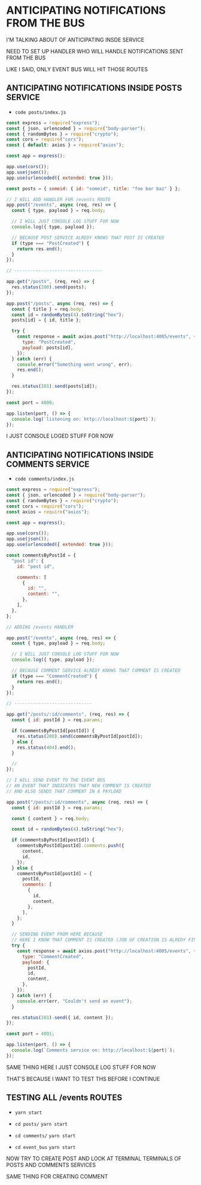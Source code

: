 # ANTICIPATING NOTIFICATIONS FROM THE BUS

I'M TALKING ABOUT OF ANTICIPATING INSDE SERVICE

NEED TO SET UP HANDLER WHO WILL HANDLE NOTIFICATIONS SENT FROM THE BUS

LIKE I SAID, ONLY EVENT BUS WILL HIT THOSE ROUTES

## ANTICIPATING NOTIFICATIONS INSIDE POSTS SERVICE

- `code posts/index.js`

```js
const express = require("express");
const { json, urlencoded } = require("body-parser");
const { randomBytes } = require("crypto");
const cors = require("cors");
const { default: axios } = require("axios");

const app = express();

app.use(cors());
app.use(json());
app.use(urlencoded({ extended: true }));

const posts = { someid: { id: "someid", title: "foo bar baz" } };

// I WILL ADD HANDLER FOR /events ROUTE
app.post("/events", async (req, res) => {
  const { type, payload } = req.body;

  // I WILL JUST CONSOLE LOG STUFF FOR NOW
  console.log({ type, payload });

  // BECAUSE POST SERVICE ALREDY KNOWS THAT POST IS CREATED
  if (type === "PostCreated") {
    return res.end();
  }
});

// ---------------------------------

app.get("/posts", (req, res) => {
  res.status(200).send(posts);
});

app.post("/posts", async (req, res) => {
  const { title } = req.body;
  const id = randomBytes(4).toString("hex");
  posts[id] = { id, title };

  try {
    const response = await axios.post("http://localhost:4005/events", {
      type: "PostCreated",
      payload: posts[id],
    });
  } catch (err) {
    console.error("Something went wrong", err);
    res.end();
  }

  res.status(201).send(posts[id]);
});

const port = 4000;

app.listen(port, () => {
  console.log(`listening on: http://localhost:${port}`);
});

```

I JUST CONSOLE LOGED STUFF FOR NOW

## ANTICIPATING NOTIFICATIONS INSIDE COMMENTS SERVICE

- `code comments/index.js`

```js
const express = require("express");
const { json, urlencoded } = require("body-parser");
const { randomBytes } = require("crypto");
const cors = require("cors");
const axios = require("axios");

const app = express();

app.use(cors());
app.use(json());
app.use(urlencoded({ extended: true }));

const commentsByPostId = {
  "post id": {
    id: "post id",

    comments: [
      {
        id: "",
        content: "",
      },
    ],
  },
};

// ADDING /events HANDLER

app.post("/events", async (req, res) => {
  const { type, payload } = req.body;

  // I WILL JUST CONSOLE LOG STUFF FOR NOW
  console.log({ type, payload });

  // BECAUSE COMMENT SERVICE ALREDY KNOWS THAT COMMENT IS CREATED
  if (type === "CommentCreated") {
    return res.end();
  }
});

// -----------------------------

app.get("/posts/:id/comments", (req, res) => {
  const { id: postId } = req.params;

  if (commentsByPostId[postId]) {
    res.status(200).send(commentsByPostId[postId]);
  } else {
    res.status(404).end();
  }

  //
});

// I WILL SEND EVENT TO THE EVENT BUS
// AN EVENT THAT INDICATES THAT NEW COMMENT IS CREATED
// AND ALSO SENDS THAT COMMENT IN A PAYLOAD

app.post("/posts/:id/comments", async (req, res) => {
  const { id: postId } = req.params;

  const { content } = req.body;

  const id = randomBytes(4).toString("hex");

  if (commentsByPostId[postId]) {
    commentsByPostId[postId].comments.push({
      content,
      id,
    });
  } else {
    commentsByPostId[postId] = {
      postId,
      comments: [
        {
          id,
          content,
        },
      ],
    };
  }

  // SENDING EVENT FROM HERE BECAUSE
  // HERE I KNOW THAT COMMENT IS CREATED (JOB OF CREATION IS ALREDY FINISHED HERE)
  try {
    const response = await axios.post("http://localhost:4005/events", {
      type: "CommentCreated",
      payload: {
        postId,
        id,
        content,
      },
    });
  } catch (err) {
    console.err(err, "Couldn't send an event");
  }

  res.status(201).send({ id, content });
});

const port = 4001;

app.listen(port, () => {
  console.log(`Comments service on: http://localhost:${port}`);
});

```

SAME THING HERE I JUST CONSOLE LOG STUFF FOR NOW

THAT'S BECAUSE I WANT TO TEST THS BEFORE I CONTINUE

## TESTING ALL /events ROUTES

- `yarn start`

- `cd posts/` `yarn start`

- `cd comments/` `yarn start`

- `cd event_bus` `yarn start`

NOW TRY TO CREATE POST AND LOOK AT TERMINAL TERMINALS OF POSTS AND COMMENTS SERVICES

SAME THING FOR CREATING COMMENT
